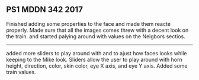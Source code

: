 ## PS1 MDDN 342 2017

Finished adding some properties to the face and made them reacte properly.
Made sure that all the images comes threw with a decent look on the train.
and started palying around with values on the Neigbors sectios.

-----

added more sliders to play around with and to ajust how faces looks while keeping to the Mike look. Sliders allow the user to play around with horn height, direction, color, skin color, eye X axis, and eye Y axis.
Added some train values.

